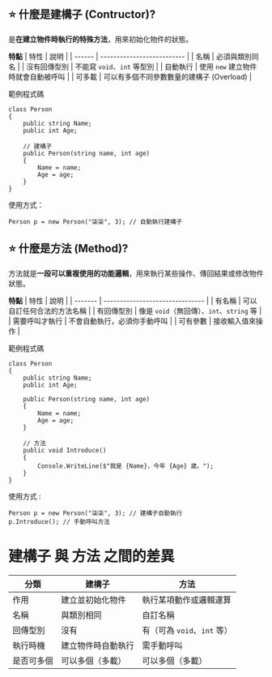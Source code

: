 ## ⭐ 什麼是建構子 (Contructor)?
是**在建立物件時執行的特殊方法**，用來初始化物件的狀態。

**特點**
| 特性     | 說明                         |
| ------ | -------------------------- |
| 名稱     | 必須與類別同名                    |
| 沒有回傳型別 | 不能寫 `void`、`int` 等型別       |
| 自動執行   | 使用 `new` 建立物件時就會自動被呼叫      |
| 可多載    | 可以有多個不同參數數量的建構子 (Overload) |

範例程式碼
```
class Person
{
    public string Name;
    public int Age;

    // 建構子
    public Person(string name, int age)
    {
        Name = name;
        Age = age;
    }
}
```
使用方式：
```
Person p = new Person("柒柒", 3); // 自動執行建構子
```

## ⭐ 什麼是方法 (Method)?
方法就是**一段可以重複使用的功能邏輯**，用來執行某些操作、傳回結果或修改物件狀態。

**特點**
| 特性      | 說明                              |
| ------- | ------------------------------- |
| 有名稱     | 可以自訂任何合法的方法名稱                   |
| 有回傳型別   | 像是 `void`（無回傳）、`int`、`string` 等 |
| 需要呼叫才執行 | 不會自動執行，必須你手動呼叫                  |
| 可有參數    | 接收輸入值來操作                        |

範例程式碼
```
class Person
{
    public string Name;
    public int Age;

    public Person(string name, int age)
    {
        Name = name;
        Age = age;
    }

    // 方法
    public void Introduce()
    {
        Console.WriteLine($"我是 {Name}，今年 {Age} 歲。");
    }
}
```
使用方式 :
```
Person p = new Person("柒柒", 3); // 建構子自動執行
p.Introduce(); // 手動呼叫方法
```
# 建構子 與 方法 之間的差異
| 分類    | 建構子       | 方法                   |
| ----- | --------- | -------------------- |
| 作用    | 建立並初始化物件  | 執行某項動作或邏輯運算          |
| 名稱    | 與類別相同     | 自訂名稱                 |
| 回傳型別  | 沒有        | 有（可為 `void`、`int` 等） |
| 執行時機  | 建立物件時自動執行 | 需手動呼叫                |
| 是否可多個 | 可以多個（多載）  | 可以多個（多載）             |


